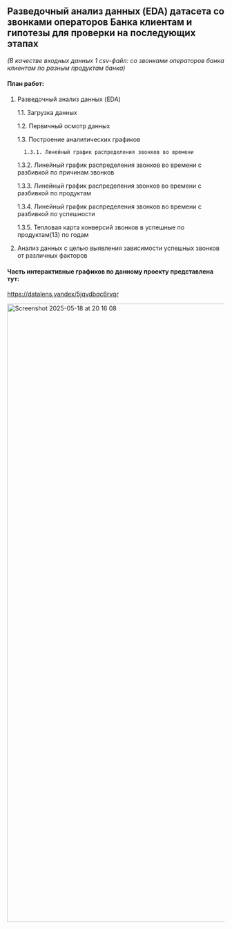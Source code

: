 
## Разведочный анализ данных (EDA) датасета со звонками операторов Банка клиентам и гипотезы для проверки на последующих этапах

*(В качестве входных данных 1 csv-файл: со звонками операторов банка клиентам по разным продуктам банка)*

#### План работ: 

1. Разведочный анализ данных (EDA)
   
   1.1. Загрузка данных

   1.2. Первичный осмотр данных

   1.3. Построение аналитических графиков

         1.3.1. Линейный график распределения звонков во времени

      1.3.2. Линейный график распределения звонков во времени с разбивкой по причинам звонков

      1.3.3. Линейный график распределения звонков во времени с разбивкой по продуктам

      1.3.4. Линейный график распределения звонков во времени с разбивкой по успешности

      1.3.5. Тепловая карта конверсий звонков в успешные по продуктам(13) по годам

2. Анализ данных с целью выявления зависимости успешных звонков от различных факторов
   

#### Часть интерактивные графиков по данному проекту представлена тут:
https://datalens.yandex/5jqvdbqc6rvqr



<img width="1428" alt="Screenshot 2025-05-18 at 20 16 08" src="https://github.com/user-attachments/assets/ca9223c2-36b3-48d5-91c3-9becb4f2e94c" />




